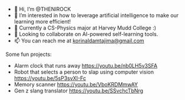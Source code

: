 - 👋 Hi, I’m @THENIROCK
- 👀 I’m interested in how to leverage artificial intelligence to make our learning more efficient!
- 🌱 Currently a CS-Physics major at Harvey Mudd College :)
- 💞️ Looking to collaborate on AI-powered self-learning tools.
- 📫 You can reach me at korinaldamtajima@gmail.com

Some fun projects:
- Alarm clock that runs away https://youtu.be/nb0LH5v3SFA
- Robot that selects a person to slap using computer vision https://youtu.be/5sP3svXI-Fc
- Memory scanner https://youtu.be/VboKRDMmwAY
- Gen z slang translator https://youtu.be/SSvchcTbNrg

<!---
THENIROCK/THENIROCK is a ✨ special ✨ repository because its `README.md` (this file) appears on your GitHub profile.
You can click the Preview link to take a look at your changes.
--->
